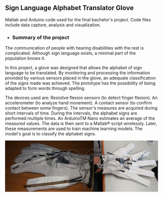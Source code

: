 ## Sign Language Alphabet Translator Glove

Matlab and Arduino code used for the final bachelor's project.
Code files include data capture, analysis and visualization.


* ### Summary of the project

The communication of people with hearing disabilities with the rest is complicated. Although sign language exists, a minimal part of the population knows it.

In this project, a glove was designed that allows the alphabet of sign language to be translated. By monitoring and processing the information provided by various sensors placed in the glove, an adequate classification of the signs made was achieved. The prototype has the possibility of being adapted to form words through spelling.

The devices used are:
Resistive flexion sensors (to detect finger flexion).
An accelerometer (to analyze hand movement).
A contact sensor (to confirm contact between some fingers).
The sensor's measures are acquired during short intervals of time. During the intervals, the alphabet signs are performed multiple times. An ArduinoTM Nano estimates an average of the measured values. The data is then sent to a Matlab® script wirelessly. Later, these measurements are used to train machine learning models. The model's goal is to classify the alphabet signs.


<p align="center">
<img src="images/Image1.JPG" width="800" align="center">
</p>